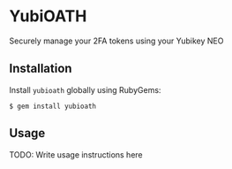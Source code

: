 # YubiOATH

Securely manage your 2FA tokens using your Yubikey NEO

## Installation

Install `yubioath` globally using RubyGems:

```
$ gem install yubioath
```

## Usage

TODO: Write usage instructions here
